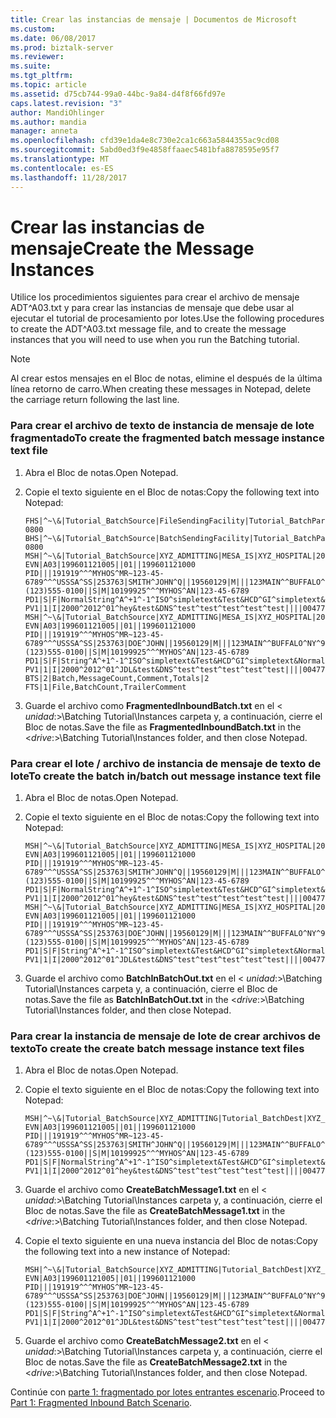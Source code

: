 ```yaml
---
title: Crear las instancias de mensaje | Documentos de Microsoft
ms.custom: 
ms.date: 06/08/2017
ms.prod: biztalk-server
ms.reviewer: 
ms.suite: 
ms.tgt_pltfrm: 
ms.topic: article
ms.assetid: d75cb744-99a0-44bc-9a84-d4f8f66fd97e
caps.latest.revision: "3"
author: MandiOhlinger
ms.author: mandia
manager: anneta
ms.openlocfilehash: cfd39e1da4e8c730e2ca1c663a5844355ac9cd08
ms.sourcegitcommit: 5abd0ed3f9e4858ffaaec5481bfa8878595e95f7
ms.translationtype: MT
ms.contentlocale: es-ES
ms.lasthandoff: 11/28/2017
---
```

# <a name="create-the-message-instances"></a><span data-ttu-id="ef81e-102">Crear las instancias de mensaje</span><span class="sxs-lookup"><span data-stu-id="ef81e-102">Create the Message Instances</span></span>
<span data-ttu-id="ef81e-103">Utilice los procedimientos siguientes para crear el archivo de mensaje ADT^A03.txt y para crear las instancias de mensaje que debe usar al ejecutar el tutorial de procesamiento por lotes.</span><span class="sxs-lookup"><span data-stu-id="ef81e-103">Use the following procedures to create the ADT^A03.txt message file, and to create the message instances that you will need to use when you run the Batching tutorial.</span></span>  
  
> [!NOTE]
>  <span data-ttu-id="ef81e-104">Al crear estos mensajes en el Bloc de notas, elimine el después de la última línea retorno de carro.</span><span class="sxs-lookup"><span data-stu-id="ef81e-104">When creating these messages in Notepad, delete the carriage return following the last line.</span></span>  
  
### <a name="to-create-the-fragmented-batch-message-instance-text-file"></a><span data-ttu-id="ef81e-105">Para crear el archivo de texto de instancia de mensaje de lote fragmentado</span><span class="sxs-lookup"><span data-stu-id="ef81e-105">To create the fragmented batch message instance text file</span></span>  
  
1.  <span data-ttu-id="ef81e-106">Abra el Bloc de notas.</span><span class="sxs-lookup"><span data-stu-id="ef81e-106">Open Notepad.</span></span>  
  
2.  <span data-ttu-id="ef81e-107">Copie el texto siguiente en el Bloc de notas:</span><span class="sxs-lookup"><span data-stu-id="ef81e-107">Copy the following text into Notepad:</span></span>  
  
    ```  
    FHS|^~\&|Tutorial_BatchSource|FileSendingFacility|Tutorial_BatchParty|FileReceivingFacility|20040215115056.2222-0800  
    BHS|^~\&|Tutorial_BatchSource|BatchSendingFacility|Tutorial_BatchParty|BatchReceivingFacility|20040215115056.2222-0800  
    MSH|^~\&|Tutorial_BatchSource|XYZ_ADMITTING|MESA_IS|XYZ_HOSPITAL|20040215115056||ADT^A03|000001|P|2.3.1  
    EVN|A03|199601121005||01||199601121000  
    PID|||191919^^^MYHOS^MR~123-45-6789^^^USSSA^SS|253763|SMITH^JOHN^Q||19560129|M|||123MAIN^^BUFFALO^NY^98052^""||(123)555-0100||S|M|10199925^^^MYHOS^AN|123-45-6789  
    PD1|S|F|NormalString^A^+1^-1^ISO^simpletext&Test&HCD^GI^simpletext&NormalString&ISO^I|NormalString^Test&Test^Test^Test^Test^Test^AE^simpletext^simpletext&Test&ISO^P^NormalString^M10^MC^simpletext&NormalString&HCD^A|N|simpletext|I|I|N|NormalString^+1^M11^simpletext&NormalString&L,M,N^RRI^simpletext&NormalString&HCD|NOVALUE^NormalString^Test^Test^NormalString^Test|N  
    PV1|1|I|2000^2012^01^hey&test&DNS^test^test^test^test^test||||004777^MILLER^CONNIE^A.|||SUR||||2|A0  
    MSH|^~\&|Tutorial_BatchSource|XYZ_ADMITTING|MESA_IS|XYZ_HOSPITAL|20040215115056||ADT^A03|000002|T|2.3.1  
    EVN|A03|199601121005||01||199601121000  
    PID|||191919^^^MYHOS^MR~123-45-6789^^^USSSA^SS|253763|DOE^JOHN||19560129|M|||123MAIN^^BUFFALO^NY^98052^""||(123)555-0100||S|M|10199925^^^MYHOS^AN|123-45-6789  
    PD1|S|F|String^A^+1^-1^ISO^simpletext&Test&HCD^GI^simpletext&NormalString&ISO^I|NormalString^Test&Test^Test^Test^Test^Test^AE^simpletext^simpletext&Test&ISO^P^NormalString^M10^MC^simpletext&NormalString&HCD^A|N|simpletext|I|I|N|NormalString^+1^M11^simpletext&NormalString&L,M,N^RRI^simpletext&NormalString&HCD|NOVALUE^NormalString^Test^Test^NormalString^Test|N  
    PV1|1|I|2000^2012^01^JDL&test&DNS^test^test^test^test^test||||004777^DOE^JANE^A.|||SUR||||2|A0  
    BTS|2|Batch,MessageCount,Comment,Totals|2  
    FTS|1|File,BatchCount,TrailerComment  
    ```  
  
3.  <span data-ttu-id="ef81e-108">Guarde el archivo como **FragmentedInboundBatch.txt** en el \< *unidad*:\>\Batching Tutorial\Instances carpeta y, a continuación, cierre el Bloc de notas.</span><span class="sxs-lookup"><span data-stu-id="ef81e-108">Save the file as **FragmentedInboundBatch.txt** in the \<*drive*:\>\Batching Tutorial\Instances folder, and then close Notepad.</span></span>  
  
### <a name="to-create-the-batch-inbatch-out-message-instance-text-file"></a><span data-ttu-id="ef81e-109">Para crear el lote / archivo de instancia de mensaje de texto de lote</span><span class="sxs-lookup"><span data-stu-id="ef81e-109">To create the batch in/batch out message instance text file</span></span>  
  
1.  <span data-ttu-id="ef81e-110">Abra el Bloc de notas.</span><span class="sxs-lookup"><span data-stu-id="ef81e-110">Open Notepad.</span></span>  
  
2.  <span data-ttu-id="ef81e-111">Copie el texto siguiente en el Bloc de notas:</span><span class="sxs-lookup"><span data-stu-id="ef81e-111">Copy the following text into Notepad:</span></span>  
  
    ```  
    MSH|^~\&|Tutorial_BatchSource|XYZ_ADMITTING|MESA_IS|XYZ_HOSPITAL|20040215115056||ADT^A03|000001|P|2.3.1  
    EVN|A03|199601121005||01||199601121000  
    PID|||191919^^^MYHOS^MR~123-45-6789^^^USSSA^SS|253763|SMITH^JOHN^Q||19560129|M|||123MAIN^^BUFFALO^NY^98052^""||(123)555-0100||S|M|10199925^^^MYHOS^AN|123-45-6789  
    PD1|S|F|NormalString^A^+1^-1^ISO^simpletext&Test&HCD^GI^simpletext&NormalString&ISO^I|NormalString^Test&Test^Test^Test^Test^Test^AE^simpletext^simpletext&Test&ISO^P^NormalString^M10^MC^simpletext&NormalString&HCD^A|N|simpletext|I|I|N|NormalString^+1^M11^simpletext&NormalString&L,M,N^RRI^simpletext&NormalString&HCD|NOVALUE^NormalString^Test^Test^NormalString^Test|N  
    PV1|1|I|2000^2012^01^hey&test&DNS^test^test^test^test^test||||004777^MILLER^CONNIE^A.|||SUR||||2|A0  
    MSH|^~\&|Tutorial_BatchSource|XYZ_ADMITTING|MESA_IS|XYZ_HOSPITAL|20040215115056||ADT^A03|000002|T|2.3.1  
    EVN|A03|199601121005||01||199601121000  
    PID|||191919^^^MYHOS^MR~123-45-6789^^^USSSA^SS|253763|DOE^JOHN||19560129|M|||123MAIN^^BUFFALO^NY^98052^""||(123)555-0100||S|M|10199925^^^MYHOS^AN|123-45-6789  
    PD1|S|F|String^A^+1^-1^ISO^simpletext&Test&HCD^GI^simpletext&NormalString&ISO^I|NormalString^Test&Test^Test^Test^Test^Test^AE^simpletext^simpletext&Test&ISO^P^NormalString^M10^MC^simpletext&NormalString&HCD^A|N|simpletext|I|I|N|NormalString^+1^M11^simpletext&NormalString&L,M,N^RRI^simpletext&NormalString&HCD|NOVALUE^NormalString^Test^Test^NormalString^Test|N  
    PV1|1|I|2000^2012^01^JDL&test&DNS^test^test^test^test^test||||004777^DOE^JANE^A.|||SUR||||2|A0  
    ```  
  
3.  <span data-ttu-id="ef81e-112">Guarde el archivo como **BatchInBatchOut.txt** en el \< *unidad*:\>\Batching Tutorial\Instances carpeta y, a continuación, cierre el Bloc de notas.</span><span class="sxs-lookup"><span data-stu-id="ef81e-112">Save the file as **BatchInBatchOut.txt** in the \<*drive*:\>\Batching Tutorial\Instances folder, and then close Notepad.</span></span>  
  
### <a name="to-create-the-create-batch-message-instance-text-files"></a><span data-ttu-id="ef81e-113">Para crear la instancia de mensaje de lote de crear archivos de texto</span><span class="sxs-lookup"><span data-stu-id="ef81e-113">To create the create batch message instance text files</span></span>  
  
1.  <span data-ttu-id="ef81e-114">Abra el Bloc de notas.</span><span class="sxs-lookup"><span data-stu-id="ef81e-114">Open Notepad.</span></span>  
  
2.  <span data-ttu-id="ef81e-115">Copie el texto siguiente en el Bloc de notas:</span><span class="sxs-lookup"><span data-stu-id="ef81e-115">Copy the following text into Notepad:</span></span>  
  
    ```  
    MSH|^~\&|Tutorial_BatchSource|XYZ_ADMITTING|Tutorial_BatchDest|XYZ_HOSPITAL|20040215115056||ADT^A03|Msg01|P|2.3.1  
    EVN|A03|199601121005||01||199601121000  
    PID|||191919^^^MYHOS^MR~123-45-6789^^^USSSA^SS|253763|SMITH^JOHN^Q||19560129|M|||123MAIN^^BUFFALO^NY^98052^""||(123)555-0100||S|M|10199925^^^MYHOS^AN|123-45-6789  
    PD1|S|F|NormalString^A^+1^-1^ISO^simpletext&Test&HCD^GI^simpletext&NormalString&ISO^I|NormalString^Test&Test^Test^Test^Test^Test^AE^simpletext^simpletext&Test&ISO^P^NormalString^M10^MC^simpletext&NormalString&HCD^A|N|simpletext|I|I|N|NormalString^+1^M11^simpletext&NormalString&L,M,N^RRI^simpletext&NormalString&HCD|NOVALUE^NormalString^Test^Test^NormalString^Test|N  
    PV1|1|I|2000^2012^01^hey&test&DNS^test^test^test^test^test||||004777^MILLER^CONNIE^A.|||SUR||||2|A0  
    ```  
  
3.  <span data-ttu-id="ef81e-116">Guarde el archivo como **CreateBatchMessage1.txt** en el \< *unidad*:\>\Batching Tutorial\Instances carpeta y, a continuación, cierre el Bloc de notas.</span><span class="sxs-lookup"><span data-stu-id="ef81e-116">Save the file as **CreateBatchMessage1.txt** in the \<*drive*:\>\Batching Tutorial\Instances folder, and then close Notepad.</span></span>  
  
4.  <span data-ttu-id="ef81e-117">Copie el texto siguiente en una nueva instancia del Bloc de notas:</span><span class="sxs-lookup"><span data-stu-id="ef81e-117">Copy the following text into a new instance of Notepad:</span></span>  
  
    ```  
    MSH|^~\&|Tutorial_BatchSource|XYZ_ADMITTING|Tutorial_BatchDest|XYZ_HOSPITAL|20040215115056||ADT^A03|Msg02|T|2.3.1  
    EVN|A03|199601121005||01||199601121000  
    PID|||191919^^^MYHOS^MR~123-45-6789^^^USSSA^SS|253763|DOE^JOHN||19560129|M|||123MAIN^^BUFFALO^NY^98052^""||(123)555-0100||S|M|10199925^^^MYHOS^AN|123-45-6789  
    PD1|S|F|String^A^+1^-1^ISO^simpletext&Test&HCD^GI^simpletext&NormalString&ISO^I|NormalString^Test&Test^Test^Test^Test^Test^AE^simpletext^simpletext&Test&ISO^P^NormalString^M10^MC^simpletext&NormalString&HCD^A|N|simpletext|I|I|N|NormalString^+1^M11^simpletext&NormalString&L,M,N^RRI^simpletext&NormalString&HCD|NOVALUE^NormalString^Test^Test^NormalString^Test|N  
    PV1|1|I|2000^2012^01^JDL&test&DNS^test^test^test^test^test||||004777^DOE^JANE^A.|||SUR||||2|A0  
    ```  
  
5.  <span data-ttu-id="ef81e-118">Guarde el archivo como **CreateBatchMessage2.txt** en el \< *unidad*:\>\Batching Tutorial\Instances carpeta y, a continuación, cierre el Bloc de notas.</span><span class="sxs-lookup"><span data-stu-id="ef81e-118">Save the file as **CreateBatchMessage2.txt** in the \<*drive*:\>\Batching Tutorial\Instances folder, and then close Notepad.</span></span>  
  
 <span data-ttu-id="ef81e-119">Continúe con [parte 1: fragmentado por lotes entrantes escenario](../../adapters-and-accelerators/accelerator-hl7/part-1-fragmented-inbound-batch-scenario.md).</span><span class="sxs-lookup"><span data-stu-id="ef81e-119">Proceed to [Part 1: Fragmented Inbound Batch Scenario](../../adapters-and-accelerators/accelerator-hl7/part-1-fragmented-inbound-batch-scenario.md).</span></span>